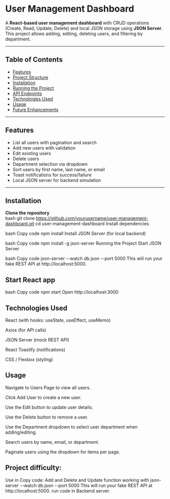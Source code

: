 # User Management Dashboard

A **React-based user management dashboard** with CRUD operations (Create, Read, Update, Delete) and local JSON storage using **JSON Server**. This project allows adding, editing, deleting users, and filtering by department.

---

## Table of Contents

- [Features](#features)
- [Project Structure](#project-structure)
- [Installation](#installation)
- [Running the Project](#running-the-project)
- [API Endpoints](#api-endpoints)
- [Technologies Used](#technologies-used)
- [Usage](#usage)
- [Future Enhancements](#future-enhancements)

---

## Features

- List all users with pagination and search
- Add new users with validation
- Edit existing users
- Delete users
- Department selection via dropdown
- Sort users by first name, last name, or email
- Toast notifications for success/failure
- Local JSON server for backend simulation

---
## Installation
**Clone the repository**  
bash
git clone https://github.com/yourusername/user-management-dashboard.git
cd user-management-dashboard
Install dependencies

bash
Copy code
npm install
Install JSON Server (for local backend)

bash
Copy code
npm install -g json-server
Running the Project
Start JSON Server

bash
Copy code
json-server --watch db.json --port 5000
This will run your fake REST API at http://localhost:5000.

## Start React app

bash
Copy code
npm start
Open http://localhost:3000

## Technologies Used

React (with hooks: useState, useEffect, useMemo)

Axios (for API calls)

JSON Server (mock REST API)

React Toastify (notifications)

CSS / Flexbox (styling)

## Usage

Navigate to Users Page to view all users.

Click Add User to create a new user.

Use the Edit button to update user details.

Use the Delete button to remove a user.

Use the Department dropdown to select user department when adding/editing.

Search users by name, email, or department.

Paginate users using the dropdown for items per page.

## Project difficulty:
Use in Copy code:
Add and Delete and Update function working with
json-server --watch db.json --port 5000
This will run your fake REST API at http://localhost:5000.
run code in Backend server.